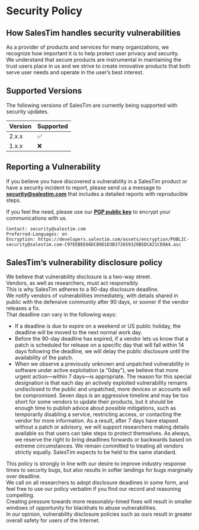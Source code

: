 # Security Policy

## How SalesTim handles security vulnerabilities

As a provider of products and services for many organizations, we recognize how important it is to help protect user privacy and security.  
We understand that secure products are instrumental in maintaining the trust users place in us and we strive to create innovative products that both serve user needs and operate in the user’s best interest.

## Supported Versions

The following versions of SalesTim are currently being supported with security updates.

| Version | Supported          |
| ------- | ------------------ |
| 2.x.x   | :white_check_mark: |
| 1.x.x   | :x:                |

## Reporting a Vulnerability


If you believe you have discovered a vulnerability in a SalesTim product or have a security incident to report, please send us a message to **[security@salestim.com](security@salestim.com)** that includes a detailed reports with reproducible steps.  
  
If you feel the need, please use our **[PGP public key](https://developers.salestim.com/assets/encryption/PUBLIC-security@salestim.com-C97EEBEE66DCB9D1D3B372659320B5DCA21CE0A4.asc)** to encrypt your communications with us.

``` 
Contact: security@salestim.com
Preferred-Languages: en
Encryption: https://developers.salestim.com/assets/encryption/PUBLIC-security@salestim.com-C97EEBEE66DCB9D1D3B372659320B5DCA21CE0A4.asc
```

## SalesTim’s vulnerability disclosure policy
We believe that vulnerability disclosure is a two-way street.  
Vendors, as well as researchers, must act responsibly.  
This is why SalesTim adheres to a 90-day disclosure deadline.  
We notify vendors of vulnerabilities immediately, with details shared in public with the defensive community after 90 days, or sooner if the vendor releases a fix.  
That deadline can vary in the following ways:
- If a deadline is due to expire on a weekend or US public holiday, the deadline will be moved to the next normal work day.
- Before the 90-day deadline has expired, if a vendor lets us know that a patch is scheduled for release on a specific day that will fall within 14 days following the deadline, we will delay the public disclosure until the availability of the patch.
- When we observe a previously unknown and unpatched vulnerability in software under active exploitation (a “0day”), we believe that more urgent action—within 7 days—is appropriate. The reason for this special designation is that each day an actively exploited vulnerability remains undisclosed to the public and unpatched, more devices or accounts will be compromised. Seven days is an aggressive timeline and may be too short for some vendors to update their products, but it should be enough time to publish advice about possible mitigations, such as temporarily disabling a service, restricting access, or contacting the vendor for more information. As a result, after 7 days have elapsed without a patch or advisory, we will support researchers making details available so that users can take steps to protect themselves.
As always, we reserve the right to bring deadlines forwards or backwards based on extreme circumstances. We remain committed to treating all vendors strictly equally. SalesTim expects to be held to the same standard.

This policy is strongly in line with our desire to improve industry response times to security bugs, but also results in softer landings for bugs marginally over deadline.  
We call on all researchers to adopt disclosure deadlines in some form, and feel free to use our policy verbatim if you find our record and reasoning compelling.  
Creating pressure towards more reasonably-timed fixes will result in smaller windows of opportunity for blackhats to abuse vulnerabilities.  
In our opinion, vulnerability disclosure policies such as ours result in greater overall safety for users of the Internet.
